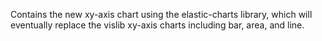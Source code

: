 Contains the new xy-axis chart using the elastic-charts library, which will eventually
replace the vislib xy-axis charts including bar, area, and line.
